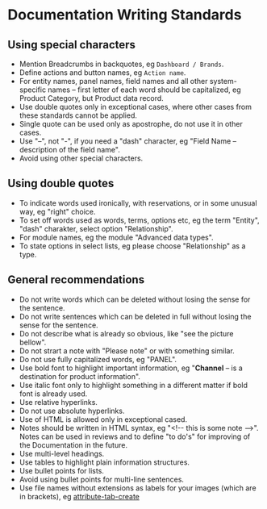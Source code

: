 # Documentation Writing Standards

## Using special characters

- Mention Breadcrumbs in backquotes, eg `Dashboard / Brands`.
- Define actions and button names, eg `Action name`.
- For entity names, panel names, field names and all other system-specific names – first letter of each word should be capitalized, eg Product Category, but Product data record. 
- Use double quotes only in exceptional cases, where other cases from these standards cannot be applied.
- Single quote can be used only as apostrophe, do not use it in other cases.
- Use "–", not "-", if you need a "dash" character, eg "Field Name – description of the field name". 
- Avoid using other special characters.

## Using double quotes

- To indicate words used ironically, with reservations, or in some unusual way, eg "right" choice.
- To set off words used as words, terms, options etc, eg the term "Entity", "dash" charakter, select option "Relationship".
- For module names, eg the module "Advanced data types".
- To state options in select lists, eg please choose "Relationship" as a type.

## General recommendations

- Do not write words which can be deleted without losing the sense for the sentence.
- Do not write sentences which can be deleted in full without losing the sense for the sentence.
- Do not describe what is already so obvious, like "see the picture bellow".
- Do not strart a note with "Please note" or with something similar.
- Do not use fully capitalized words, eg "PANEL".
- Use bold font to highlight important information, eg "**Channel** – is a destination for product information".
- Use italic font only to highlight something in a different matter if bold font is already used.
- Use relative hyperlinks.
- Do not use absolute hyperlinks.
- Use of HTML is allowed only in exceptional cased.
- Notes should be written in HTML syntax, eg "<!-- this is some note –>". Notes can be used in reviews and to define "to do's" for improving of the Documentation in the future.
- Use multi-level headings.
- Use tables to highlight plain information structures.
- Use bullet points for lists.
- Avoid using bullet points for multi-line sentences.
- Use file names without extensions as labels for your images (which are in brackets), eg [attribute-tab-create](../_assets/user-guide/attribute_tab/attribute-tab-create.png)
